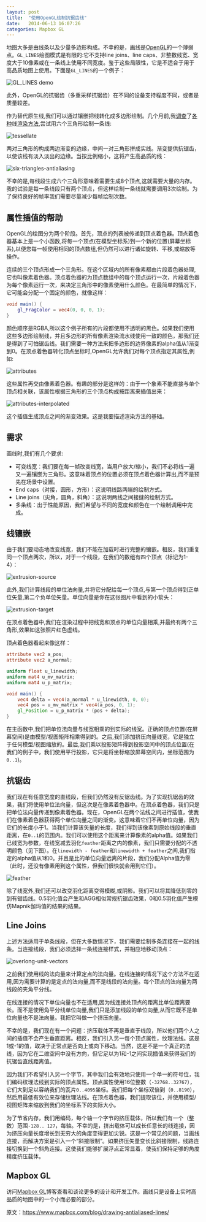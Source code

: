 ```yaml
---
layout: post
title:  "使用OpenGL绘制抗锯齿线"
date:   2014-06-13 16:07:26
categories: Mapbox GL
---
```


地图大多是由线条以及少量多边形构成。不幸的是，画线是[OpenGL](https://en.wikipedia.org/wiki/OpenGL)的一个薄弱点。`GL_LINES`绘图模式是有限的:它不支持line joins、line caps、非整数线宽、宽度大于10像素或在一条线上使用不同宽度。鉴于这些局限性，它是不适合于用于高品质地图上使用。下面是`GL_LINES`的一个例子：

![GL_LINES demo](https://farm6.staticflickr.com/5191/14407050523_1818933850_o.png)

此外，OpenGL的抗锯齿（多重采样抗锯齿）在不同的设备支持程度不同，或者是质量较差。

作为替代原生线,我们可以通过镶嵌把线转化成多边形绘制。几个月前,我[调查](http://http.developer.nvidia.com/GPUGems2/gpugems2_chapter22.html)了[各种](https://github.com/opensciencemap/vtm/blob/037c25153ba199769b0dd214c90b65e3817516c9/vtm/src/org/oscim/renderer/elements/LineLayer.java)线[渲染方法](http://artgrammer.blogspot.de/2011/05/drawing-nearly-perfect-2d-line-segments.html),尝试用六个三角形绘制一条线:

![tessellate](https://farm3.staticflickr.com/2904/14407050753_468309807d_o.png)

两对三角形的构成两边渐变的边缘，中间一对三角形拼成实线。渐变提供抗锯齿，以使该线有淡入淡出的边缘。当按比例缩小，这将产生高品质的线：

![six-triangles-antialiasing](https://farm6.staticflickr.com/5564/14363789356_feb33e0794_o.png)

不幸的是,每线段生成六个三角形意味着需要生成8个顶点,这就需要大量的内存。我的试验是每一条线段只有两个顶点，但这样绘制一条线就需要调用3次绘制。为了保持良好的帧率我们需要尽量减少每帧绘制次数。

## 属性插值的帮助

OpenGL的绘图分为两个阶段。首先，顶点的列表被传递到顶点着色器。顶点着色器基本上是一个小函数,将每一个顶点(在模型坐标系)到一个新的位置(屏幕坐标系),以便您每一帧使用相同的顶点数组,但仍然可以进行诸如旋转、平移,或缩放等操作。

连续的三个顶点形成一个三角形。在这个区域内的所有像素都由片段着色器处理,它也叫像素着色器。顶点着色器的为顶点数组中的每个顶点运行一次，片段着色器为每个像素运行一次，来决定三角形中的像素使用什么颜色。在最简单的情况下，它可能会分配一个固定的颜色，就像这样：


```glsl
void main() {
    gl_FragColor = vec4(0, 0, 0, 1);
}
```

颜色顺序是RGBA,所以这个例子所有的片段都使用不透明的黑色。如果我们使用这些多边形绘制线，并且多边形的所有像素渲染流水线使用一致的颜色，那我们还是得到了可怕锯齿线。我们需要一种方法来把多边形的边界像素的alpha值从1渐变到0。在顶点着色器转化顶点坐标时,OpenGL允许我们对每个顶点指定其属性,例如:

![attributes](https://farm6.staticflickr.com/5557/14200241369_543c13480e_o.jpg)

这些属性再交由像素着色器。有趣的部分是这样的：由于一个象素不能直接与单个顶点相关联，该属性根据三角形的三个顶点构成按距离来插值出来：

![attributes-interpolated](https://farm6.staticflickr.com/5587/14200434067_9df1cc34ab_o.jpg)

这个插值生成顶点之间的渐变效果。这是我要描述渲染方法的基础。

## 需求

画线时,我们有几个要求:
* 可变线宽：我们要在每一帧改变线宽，当用户放大/缩小，我们不必将线一遍又一遍镶嵌为三角形。这意味着顶点的位置必须在顶点着色器计算出,而不是预先在场景中设置。
* End caps（对接，圆形，方形）：这说明线路两端的绘制方式。
* Line joins（尖角，圆角，斜角）：这说明两线之间接缝的绘制方式。
* 多条线：出于性能原因，我们希望与不同的宽度和颜色在一个绘制调用中完成。

## 线镶嵌

由于我们要动态地改变线宽，我们不能在加载时进行完整的镶嵌。相反，我们重复同一个顶点两次，所以，对于一个线段，在我们的数组有四个顶点（标记为1-4）：

![extrusion-source](https://farm4.staticflickr.com/3909/14200317290_38cdfbb2f8_o.jpg)

此外,我们计算线段的单位法向量,并将它分配给每一个顶点,与第一个顶点得到正单位矢量,第二个负单位矢量。单位向量是你在这张图片中看到的小箭头：

![extrusion-target](https://farm3.staticflickr.com/2910/14387779612_666ca4340a_o_d.png)

在顶点着色器中,我们在渲染过程中把线宽和顶点的单位向量相乘,并最终有两个三角形,效果如这张照片红色虚线。

顶点着色器看起来像这样：

```glsl
attribute vec2 a_pos;
attribute vec2 a_normal;

uniform float u_linewidth;
uniform mat4 u_mv_matrix;
uniform mat4 u_p_matrix;

void main() {
    vec4 delta = vec4(a_normal * u_linewidth, 0, 0);
    vec4 pos = u_mv_matrix * vec4(a_pos, 0, 1);
    gl_Position = u_p_matrix * (pos + delta);
}
```

在主函数中,我们把单位法向量与线宽相乘的到实际的线宽。正确的顶点位置(在屏幕空间)是由模型/视图矩阵相乘得到的。之后,我们添加挤压向量线宽，它是独立于任何模型/视图缩放的。最后,我们乘以投影矩阵得到投影空间中的顶点位置(在我们的例子中，我们使用平行投影，它只是将坐标缩放屏幕空间内，坐标范围为`0..1`)。

## 抗锯齿

我们现在有任意宽度的直线段，但我们仍然没有反锯齿线。为了实现抗锯齿的效果，我们将使用单位法向量，但这次是在像素着色器中。在顶点着色器，我们只是把单位法向量传递到像素着色器。现在，OpenGL在两个法线之间进行插值，使我们在像素着色器获得两个单位向量之间的渐变。这意味着它们不再单位向量，因为它们的长度小于1。当我们计算该矢量的长度，我们得到该像素到原始线段的垂直距离，在`0..1`的范围内。我们可以使用这个距离来计算像素的alpha值。如果我们已线宽为参数，在线宽减去羽化`feather`距离之内的像素，我们只需要分配的不透明颜色（见下图）。在`linewidth - feather`和`linewidth + feather`之间,我们指定的alpha值从1和0。并且是比的单位向量远离的片段，我们分配Alpha值为零（此时，还没有像素用到这个属性，但我们很快就会用到它们）。

![feather](https://farm4.staticflickr.com/3899/14200317360_d542aa3dfd_o.jpg)

除了线宽外,我们还可以改变羽化距离变得模糊,或阴影。我们可以将其降低到零的到有锯齿线。0.5羽化值会产生和AGG相似常规抗锯齿效果，0和0.5羽化值产生模仿Mapnik伽玛值的结果的结果。

## Line Joins

上述方法适用于单条线段，但在大多数情况下，我们需要绘制多条连接在一起的线条。当连接线段，我们必须选择一条线连接样式，并相应地移动顶点：

![overlong-unit-vectors](https://farm6.staticflickr.com/5539/14200317400_28071011f2_o.jpg)

之前我们使用线的法向量来计算定点的法向量。在线连接的情况下这个方法不在适用,因为需要计算的是定点的法向量,而不是线段的法向量。每个顶点的法向量为两线段的夹角平分线。

在线连接的情况下单位向量也不在适用,因为线连接处顶点的距离比单位距离要长。而不是使用角平分线单位向量,我们只是添加线段的单位向量,从而它既不是单位向量也不是法向量。我把它叫做一个挤压向量。

不幸的是，我们现在有一个问题：挤压载体不再是垂直于线段，所以他们两个人之间的插值不会产生垂直距离。相反，我们引入另一每个顶点属性，纹理法线。这是1或-1的值，取决于正常点是否向上或向下移动。当然，这是不是一个真正的法线，因为它在二维空间中没有方向，但它足以为1和-1之间实现插值来获得我们的抗锯齿直线距离值。

因为我们不希望引入另一个字节，其中我们会有效地只使用一个单一的符号位，我们编码纹理法线到实际的顶点属性。顶点属性使用16位整数（`-32768..32767`），它们大到足以容纳我们的瓦片`0..4095`坐标。我们把每个坐标双倍到（`0..8190`），然后用最低有效位来存储纹理法线。在顶点着色器，我们提取该位，并使用模型/视图矩阵来缩放到我们的坐标系下的实际大小。

为了节省内存，我们用编码，每个轴一个字节的挤压载体，所以我们有一个（整数）范围`-128.. 127`，每轴。不幸的是，挤出载体可以成长任意长的线连接，因为挤压向量长度增长到无穷大的角度变得更加尖锐。这是一个常见的问题，当画线连接，而解决方案是引入一个“斜接限制”。如果挤压矢量变长比斜接限制，线路连接切换到一个斜角连接。这使我们能够扩展浮点正常显着，使我们保持足够的角度精度挤压载体。

## Mapbox GL

访问[Mapbox GL](http://mapbox.com/blog/mapbox-gl)博客查看和谈论更多的设计和开发工作。画线只是设备上实时高品质的地图中的一个小而必要的部分。

原文：<https://www.mapbox.com/blog/drawing-antialiased-lines/>

